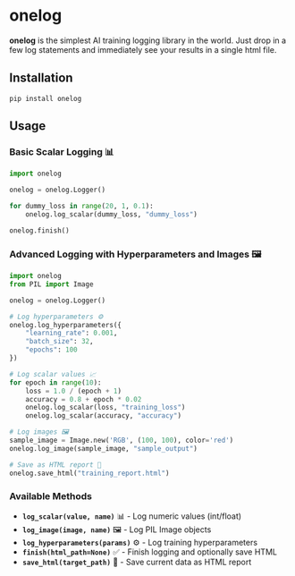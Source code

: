 # onelog

**onelog** is the simplest AI training logging library in the world. Just drop in a few log statements and immediately see your results in a single html file.

## Installation

```shell
pip install onelog
```

## Usage

### Basic Scalar Logging 📊

```python
import onelog

onelog = onelog.Logger()

for dummy_loss in range(20, 1, 0.1):
    onelog.log_scalar(dummy_loss, "dummy_loss")

onelog.finish()
```

### Advanced Logging with Hyperparameters and Images 🖼️

```python
import onelog
from PIL import Image

onelog = onelog.Logger()

# Log hyperparameters ⚙️
onelog.log_hyperparameters({
    "learning_rate": 0.001,
    "batch_size": 32,
    "epochs": 100
})

# Log scalar values 📈
for epoch in range(10):
    loss = 1.0 / (epoch + 1)
    accuracy = 0.8 + epoch * 0.02
    onelog.log_scalar(loss, "training_loss")
    onelog.log_scalar(accuracy, "accuracy")

# Log images 🖼️
sample_image = Image.new('RGB', (100, 100), color='red')
onelog.log_image(sample_image, "sample_output")

# Save as HTML report 📄
onelog.save_html("training_report.html")
```

### Available Methods

- **`log_scalar(value, name)`** 📊 - Log numeric values (int/float)
- **`log_image(image, name)`** 🖼️ - Log PIL Image objects
- **`log_hyperparameters(params)`** ⚙️ - Log training hyperparameters
- **`finish(html_path=None)`** ✅ - Finish logging and optionally save HTML
- **`save_html(target_path)`** 💾 - Save current data as HTML report
